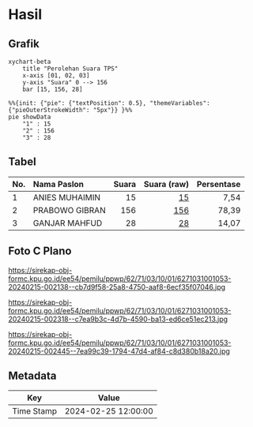 # Hasil

## Grafik

```mermaid
xychart-beta
    title "Perolehan Suara TPS"
    x-axis [01, 02, 03]
    y-axis "Suara" 0 --> 156
    bar [15, 156, 28]
```

```mermaid
%%{init: {"pie": {"textPosition": 0.5}, "themeVariables": {"pieOuterStrokeWidth": "5px"}} }%%
pie showData
    "1" : 15
    "2" : 156
    "3" : 28
```

## Tabel

| No. | Nama Paslon    | Suara | Suara (raw) | Persentase |
|:--- |:-------------- | -----:| -----------:| ----------:|
| 1   | ANIES MUHAIMIN | 15    | [15][p-1]   | 7,54       |
| 2   | PRABOWO GIBRAN | 156   | [156][p-2]  | 78,39      |
| 3   | GANJAR MAHFUD  | 28    | [28][p-3]   | 14,07      |


[p-1]: https://github.com/gigit-pemilu/pemilu-2024-62-kalimantan-tengah/blob/main/pilpres/hitung-suara/sub/62-kalimantan-tengah/sub/71-kota-palangkaraya/sub/03-jekan-raya/sub/1001-palangka/sub/053-tps/sub/paslon-1.txt
[p-2]: https://github.com/gigit-pemilu/pemilu-2024-62-kalimantan-tengah/blob/main/pilpres/hitung-suara/sub/62-kalimantan-tengah/sub/71-kota-palangkaraya/sub/03-jekan-raya/sub/1001-palangka/sub/053-tps/sub/paslon-2.txt
[p-3]: https://github.com/gigit-pemilu/pemilu-2024-62-kalimantan-tengah/blob/main/pilpres/hitung-suara/sub/62-kalimantan-tengah/sub/71-kota-palangkaraya/sub/03-jekan-raya/sub/1001-palangka/sub/053-tps/sub/paslon-3.txt

## Foto C Plano

https://sirekap-obj-formc.kpu.go.id/ee54/pemilu/ppwp/62/71/03/10/01/6271031001053-20240215-002138--cb7d9f58-25a8-4750-aaf8-6ecf35f07046.jpg

https://sirekap-obj-formc.kpu.go.id/ee54/pemilu/ppwp/62/71/03/10/01/6271031001053-20240215-002318--c7ea9b3c-4d7b-4590-ba13-ed6ce51ec213.jpg

https://sirekap-obj-formc.kpu.go.id/ee54/pemilu/ppwp/62/71/03/10/01/6271031001053-20240215-002445--7ea99c39-1794-47d4-af84-c8d380b18a20.jpg


## Metadata

| Key        | Value               |
| ---------- | ------------------- |
| Time Stamp | 2024-02-25 12:00:00 |



